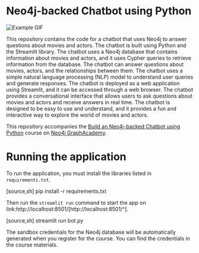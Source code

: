 # Neo4j-backed Chatbot using Python
![Example GIF](llm-chatbot-python\demo_videos\chatbot_resized.gif)

This repository contains the code for a chatbot that uses Neo4j to answer questions about movies and actors. The chatbot is built using Python and the Streamlit library. The chatbot uses a Neo4j database that contains information about movies and actors, and it uses Cypher queries to retrieve information from the database. The chatbot can answer questions about movies, actors, and the relationships between them. The chatbot uses a simple natural language processing (NLP) model to understand user queries and generate responses. The chatbot is deployed as a web application using Streamlit, and it can be accessed through a web browser. The chatbot provides a conversational interface that allows users to ask questions about movies and actors and receive answers in real time. The chatbot is designed to be easy to use and understand, and it provides a fun and interactive way to explore the world of movies and actors.

This repository accompanies the [Build an Neo4j-backed Chatbot using Python](https://graphacademy.neo4j.com/courses/llm-chatbot-python/?ref=github) course on [Neo4j GraphAcademy](https://graphacademy.neo4j.com/?ref=github).

# Running the application

To run the application, you must install the libraries listed in `requirements.txt`.

[source,sh]
pip install -r requirements.txt

Then run the `streamlit run` command to start the app on link:http://localhost:8501/[http://localhost:8501/^].

[source,sh]
streamlit run bot.py

The sandbox credentials for the Neo4j database will be automatically generated when you register for the course. You can find the credentials in the course materials.